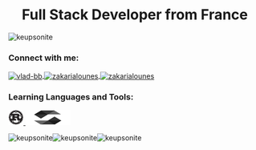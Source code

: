 <h1 align="center">Full Stack Developer from France</h1>

<p align="left">
    <img src="https://komarev.com/ghpvc/?username=keupsonite&label=Profile%20views&color=0e75b6&style=plastic" alt="keupsonite" />
</p>

<h3 align="left">Connect with me:</h3>
<p align="left">
    <a href="https://github.com/keupsonite" target="blank">
      <img align="center" src="https://github.com/fluidicon.png" alt="vlad-bb" height="30" width="30" />
    </a>
    <a href="https://twitter.com/zakarialounes" target="blank">
      <img align="center" src="https://raw.githubusercontent.com/rahuldkjain/github-profile-readme-generator/master/src/images/icons/Social/twitter.svg" alt="zakarialounes" height="30" width="40" />
    </a>
    <a href="https://www.linkedin.com/in/zakarialounes" target="blank">
      <img align="center" src="https://raw.githubusercontent.com/rahuldkjain/github-profile-readme-generator/master/src/images/icons/Social/linked-in-alt.svg" alt="zakarialounes" height="30" width="40" />
    </a>
</p>

<h3 align="left">Learning Languages and Tools:</h3>

<p align="left">
    <a href="https://www.rust-lang.org" target="_blank" rel="noreferrer">
      <img src="https://github.com/github/explore/blob/main/topics/rust/rust.png?raw=true" alt="rust" width="30" height="30"/>
    </a>
    <a href="https://soliditylang.org/" target="_blank" rel="noreferrer">
      <img src="https://github.com/github/explore/blob/main/topics/solidity/solidity.png?raw=true" alt="solidity" width="90" height="30" />
    </a>
</p>


<div>
    <img align="left" src="https://github-readme-stats.vercel.app/api/top-langs?username=keupsonite&show_icons=true&theme=dracula&locale=en&layout=compact&count_private=true" alt="keupsonite" height="160" />
</div>

<div>
    <img align="left" src="https://github-readme-stats.vercel.app/api?username=keupsonite&show_icons=true&theme=dracula&locale=en&layout=compact&count_private=true" alt="keupsonite" height="160" />
</div>

<div>
    <img align="left" src="https://github-readme-stats.vercel.app/api/wakatime?username=@keupsonite&show_icons=true&theme=dracula&locale=en&layout=compact&count_private=true" alt="keupsonite" height="160" />
</div>
